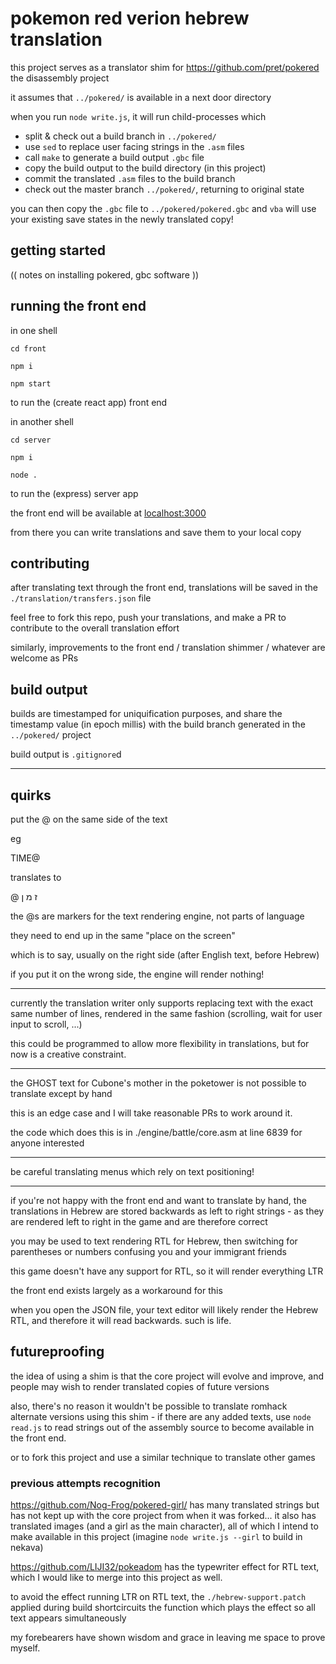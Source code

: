 # pokemon red verion hebrew translation

this project serves as a translator shim for https://github.com/pret/pokered the disassembly project

it assumes that `../pokered/` is available in a next door directory

when you run `node write.js`, it will run child-processes which

 - split & check out a build branch in `../pokered/`
 - use `sed` to replace user facing strings in the `.asm` files
 - call `make` to generate a build output `.gbc` file
 - copy the build output to the build directory (in this project)
 - commit the translated `.asm` files to the build branch
 - check out the master branch `../pokered/`, returning to original state

you can then copy the `.gbc` file to `../pokered/pokered.gbc` and `vba` will use your existing save states in the newly translated copy!


## getting started

(( notes on installing pokered, gbc software ))

## running the front end

in one shell

`cd front`

`npm i`

`npm start`

to run the (create react app) front end

in another shell

`cd server`

`npm i`

`node .`

to run the (express) server app


the front end will be available at [localhost:3000](http://localhost:3000)

from there you can write translations and save them to your local copy

## contributing

after translating text through the front end, translations will be saved in the `./translation/transfers.json` file

feel free to fork this repo, push your translations, and make a PR to contribute to the overall translation effort

similarly, improvements to the front end / translation shimmer / whatever are welcome as PRs



## build output

builds are timestamped for uniquification purposes, and share the timestamp value (in epoch millis) with the build branch generated in the `../pokered/` project

build output is `.gitignore`d

---

## quirks

put the @ on the same side of the text

eg

TIME@

translates to

@
ז
מ
ן

the @s are markers for the text rendering engine, not parts of language

they need to end up in the same "place on the screen"

which is to say, usually on the right side (after English text, before Hebrew)

if you put it on the wrong side, the engine will render nothing!

---

currently the translation writer only supports replacing text with the exact same number of lines, rendered in the same fashion (scrolling, wait for user input to scroll, ...)

this could be programmed to allow more flexibility in translations, but for now is a creative constraint.

---

the GHOST text for Cubone's mother in the poketower is not possible to translate except by hand

this is an edge case and I will take reasonable PRs to work around it.

the code which does this is in ./engine/battle/core.asm at line 6839 for anyone interested

---

be careful translating menus which rely on text positioning!

---

if you're not happy with the front end and want to translate by hand, the translations in Hebrew are stored backwards as left to right strings - as they are rendered left to right in the game and are therefore correct

you may be used to text rendering RTL for Hebrew, then switching for parentheses or numbers confusing you and your immigrant friends

this game doesn't have any support for RTL, so it will render everything LTR

the front end exists largely as a workaround for this

when you open the JSON file, your text editor will likely render the Hebrew RTL, and therefore it will read backwards. such is life.



## futureproofing

the idea of using a shim is that the core project will evolve and improve, and people may wish to render translated copies of future versions

also, there's no reason it wouldn't be possible to translate romhack alternate versions using this shim - if there are any added texts, use `node read.js` to read strings out of the assembly source to become available in the front end.

or to fork this project and use a similar technique to translate other games

### previous attempts recognition

https://github.com/Nog-Frog/pokered-girl/ has many translated strings but has not kept up with the core project from when it was forked... it also has translated images (and a girl as the main character), all of which I intend to make available in this project (imagine `node write.js --girl` to build in nekava)

https://github.com/LIJI32/pokeadom has the typewriter effect for RTL text, which I would like to merge into this project as well.

to avoid the effect running LTR on RTL text, the `./hebrew-support.patch` applied during build shortcircuits the function which plays the effect so all text appears simultaneously

my forebearers have shown wisdom and grace in leaving me space to prove myself.